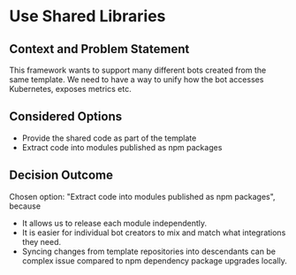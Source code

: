 # Use Shared Libraries

## Context and Problem Statement

This framework wants to support many different bots created from the same template. We need to have a way to unify how the bot accesses Kubernetes, exposes metrics etc.

## Considered Options

* Provide the shared code as part of the template
* Extract code into modules published as npm packages

## Decision Outcome

Chosen option: "Extract code into modules published as npm packages", because

* It allows us to release each module independently.
* It is easier for individual bot creators to mix and match what integrations they need.
* Syncing changes from template repositories into descendants can be complex issue compared to npm dependency package upgrades locally.
